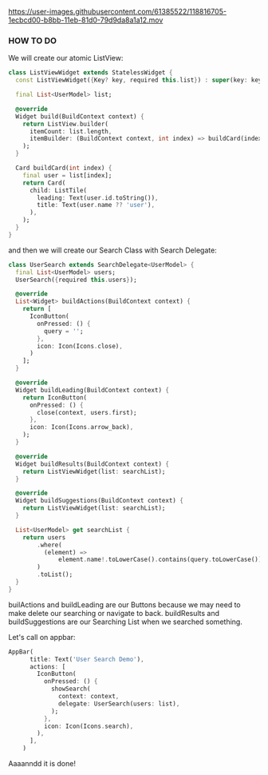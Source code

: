 
https://user-images.githubusercontent.com/61385522/118816705-1ecbcd00-b8bb-11eb-81d0-79d9da8a1a12.mov


### HOW TO DO

We will create our atomic ListView:

```dart
class ListViewWidget extends StatelessWidget {
  const ListViewWidget({Key? key, required this.list}) : super(key: key);

  final List<UserModel> list;

  @override
  Widget build(BuildContext context) {
    return ListView.builder(
      itemCount: list.length,
      itemBuilder: (BuildContext context, int index) => buildCard(index),
    );
  }

  Card buildCard(int index) {
    final user = list[index];
    return Card(
      child: ListTile(
        leading: Text(user.id.toString()),
        title: Text(user.name ?? 'user'),
      ),
    );
  }
}
```


and then we will create our Search Class with Search Delegate:

```dart
class UserSearch extends SearchDelegate<UserModel> {
  final List<UserModel> users;
  UserSearch({required this.users});

  @override
  List<Widget> buildActions(BuildContext context) {
    return [
      IconButton(
        onPressed: () {
          query = '';
        },
        icon: Icon(Icons.close),
      )
    ];
  }

  @override
  Widget buildLeading(BuildContext context) {
    return IconButton(
      onPressed: () {
        close(context, users.first);
      },
      icon: Icon(Icons.arrow_back),
    );
  }

  @override
  Widget buildResults(BuildContext context) {
    return ListViewWidget(list: searchList);
  }

  @override
  Widget buildSuggestions(BuildContext context) {
    return ListViewWidget(list: searchList);
  }

  List<UserModel> get searchList {
    return users
        .where(
          (element) =>
              element.name!.toLowerCase().contains(query.toLowerCase()),
        )
        .toList();
  }
}
```
builActions and buildLeading are our Buttons because we may need to make delete our searching or navigate to back. buildResults and buildSuggestions are our Searching List when we searched something.

Let's call on appbar:
```dart
AppBar(
      title: Text('User Search Demo'),
      actions: [
        IconButton(
          onPressed: () {
            showSearch(
              context: context,
              delegate: UserSearch(users: list),
            );
          },
          icon: Icon(Icons.search),
        ),
      ],
    )
```

Aaaanndd it is done!